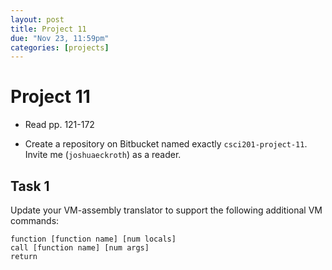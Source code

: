 ```yaml
---
layout: post
title: Project 11
due: "Nov 23, 11:59pm"
categories: [projects]
---
```


# Project 11

- Read pp. 121-172

- Create a repository on Bitbucket named exactly `csci201-project-11`. Invite me (`joshuaeckroth`) as a reader.

## Task 1

Update your VM-assembly translator to support the following additional VM commands:

```
function [function name] [num locals]
call [function name] [num args]
return
```



